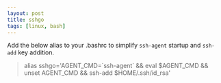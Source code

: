 ```yaml
---
layout: post
title: sshgo
tags: [linux, bash]
---
```


Add the below alias to your .bashrc to simplify `ssh-agent` startup and `ssh-add` key addition.
> alias sshgo='AGENT\_CMD=\`ssh-agent\` && eval $AGENT\_CMD && unset AGENT\_CMD && ssh-add $HOME/.ssh/id_rsa'
